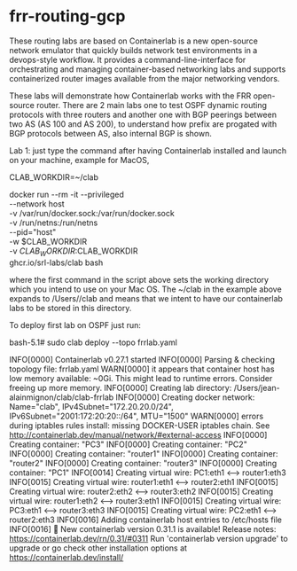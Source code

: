 # frr-routing-gcp
These routing labs are based on Containerlab is a new open-source network emulator that quickly builds network test environments in a devops-style workflow. 
It provides a command-line-interface for orchestrating and managing container-based networking labs and supports containerized router images available
from the major networking vendors.

These labs will demonstrate how Containerlab works with the FRR open-source router. There are 2 main labs one to test OSPF dynamic routing protocols with 
three routers and another one with BGP peerings between two AS (AS 100 and AS 200), to understand how prefix are progated with BGP protocols between AS, 
also internal BGP is shown.  

Lab 1: just type the command after having Containerlab installed and launch on your machine, example for MacOS, 

CLAB_WORKDIR=~/clab

docker run --rm -it --privileged \
    --network host \
    -v /var/run/docker.sock:/var/run/docker.sock \
    -v /run/netns:/run/netns \
    --pid="host" \
    -w $CLAB_WORKDIR \
    -v $CLAB_WORKDIR:$CLAB_WORKDIR \
    ghcr.io/srl-labs/clab bash
    
where the first command in the script above sets the working directory which you intend to use on your Mac OS. The ~/clab in the example above expands to /Users/<username>/clab and means that we intent to have our containerlab labs to be stored in this directory.

To deploy first lab on OSPF just run: 

bash-5.1# sudo clab deploy --topo frrlab.yaml

INFO[0000] Containerlab v0.27.1 started
INFO[0000] Parsing & checking topology file: frrlab.yaml
WARN[0000] it appears that container host has low memory available: ~0Gi. This might lead to runtime errors. Consider freeing up more memory.
INFO[0000] Creating lab directory: /Users/jean-alainmignon/clab/clab-frrlab
INFO[0000] Creating docker network: Name="clab", IPv4Subnet="172.20.20.0/24", IPv6Subnet="2001:172:20:20::/64", MTU="1500"
WARN[0000] errors during iptables rules install: missing DOCKER-USER iptables chain. See http://containerlab.dev/manual/network/#external-access
INFO[0000] Creating container: "PC3"
INFO[0000] Creating container: "PC2"
INFO[0000] Creating container: "router1"
INFO[0000] Creating container: "router2"
INFO[0000] Creating container: "router3"
INFO[0000] Creating container: "PC1"
INFO[0014] Creating virtual wire: PC1:eth1 <--> router1:eth3
INFO[0015] Creating virtual wire: router1:eth1 <--> router2:eth1
INFO[0015] Creating virtual wire: router2:eth2 <--> router3:eth2
INFO[0015] Creating virtual wire: router1:eth2 <--> router3:eth1
INFO[0015] Creating virtual wire: PC3:eth1 <--> router3:eth3
INFO[0015] Creating virtual wire: PC2:eth1 <--> router2:eth3
INFO[0016] Adding containerlab host entries to /etc/hosts file
INFO[0016] 🎉 New containerlab version 0.31.1 is available! Release notes: https://containerlab.dev/rn/0.31/#0311
Run 'containerlab version upgrade' to upgrade or go check other installation options at https://containerlab.dev/install/



